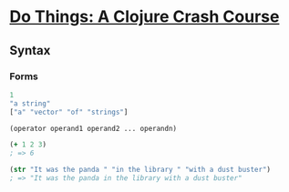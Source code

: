 # [Do Things: A Clojure Crash Course](https://www.braveclojure.com/do-things/)
## Syntax
### Forms
```clojure
1
"a string"
["a" "vector" "of" "strings"]
```
```clojure
(operator operand1 operand2 ... operandn)
```
```clj
(+ 1 2 3)
; => 6

(str "It was the panda " "in the library " "with a dust buster")
; => "It was the panda in the library with a dust buster"
```
